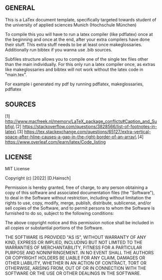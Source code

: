## GENERAL

This is a LaTex document template, specifically targeted towards
student of the university of applied sciences Munich (Hochschule München)

To compile this you will have to run a latex compiler (like pdflatex) once at the beginning
and once at the end, after your extra compilers have done their stuff.
This extra stuff needs to be at least once makeglossaries. Additionally run
bibtex if you wanna use .bib sources.

Subfiles structure allows you to compile one of the single tex files other than
the main individually. For this only run a latex compiler once, as extras like makeglossaries
and bibtex will not work without the latex code in "main.tex".

For example i generated my pdf by running pdflatex, makeglossaries, pdflatex

## SOURCES

[1] http://www.macfreek.nl/memory/LaTeX_package_conflicts#Caption_and_Subfig\
[2] https://stackoverflow.com/questions/3828566/list-of-footnotes-in-latex\
[3] https://tex.stackexchange.com/questions/65127/extra-vertical-space-after-hline-causes-a-gap-in-the-right-border-of-an-array\
[4] https://www.overleaf.com/learn/latex/Code_listing

## LICENSE

MIT License

Copyright (c) [2022] [D.Hainsch]

Permission is hereby granted, free of charge, to any person obtaining a copy
of this software and associated documentation files (the "Software"), to deal
in the Software without restriction, including without limitation the rights
to use, copy, modify, merge, publish, distribute, sublicense, and/or sell
copies of the Software, and to permit persons to whom the Software is
furnished to do so, subject to the following conditions:

The above copyright notice and this permission notice shall be included in all
copies or substantial portions of the Software.

THE SOFTWARE IS PROVIDED "AS IS", WITHOUT WARRANTY OF ANY KIND, EXPRESS OR
IMPLIED, INCLUDING BUT NOT LIMITED TO THE WARRANTIES OF MERCHANTABILITY,
FITNESS FOR A PARTICULAR PURPOSE AND NONINFRINGEMENT. IN NO EVENT SHALL THE
AUTHORS OR COPYRIGHT HOLDERS BE LIABLE FOR ANY CLAIM, DAMAGES OR OTHER
LIABILITY, WHETHER IN AN ACTION OF CONTRACT, TORT OR OTHERWISE, ARISING FROM,
OUT OF OR IN CONNECTION WITH THE SOFTWARE OR THE USE OR OTHER DEALINGS IN THE
SOFTWARE.